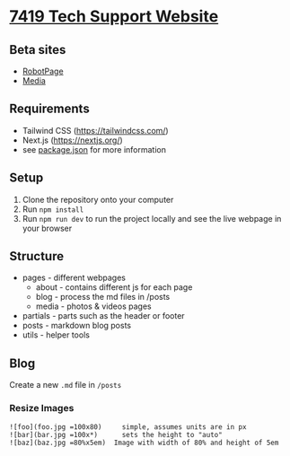 # [7419 Tech Support Website](https://www.7419.tech/)

## Beta sites
- [RobotPage](https://7419test.surge.sh/)  
- [Media](https://7419media.surge.sh/)
## Requirements
- Tailwind CSS (https://tailwindcss.com/)
- Next.js (https://nextjs.org/)
- see [package.json](https://github.com/frc-7419/frc-7419.github.io/blob/main/package.json) for more information

## Setup
1. Clone the repository onto your computer
2. Run ```npm install```
3. Run ```npm run dev``` to run the project locally and see the live webpage in your browser

## Structure
- pages - different webpages
  -  about - contains different js for each page
  -  blog - process the md files in /posts
  -  media - photos & videos pages
- partials - parts such as the header or footer 
- posts - markdown blog posts
- utils - helper tools
## Blog

Create a new `.md` file in `/posts`

### Resize Images

```
![foo](foo.jpg =100x80)     simple, assumes units are in px
![bar](bar.jpg =100x*)      sets the height to "auto"
![baz](baz.jpg =80%x5em)  Image with width of 80% and height of 5em
```
